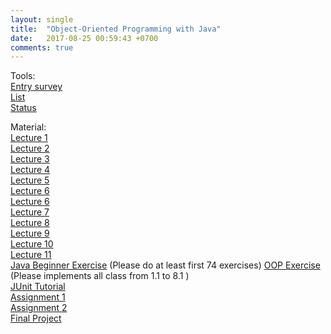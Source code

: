 ```yaml
---
layout: single
title:  "Object-Oriented Programming with Java"
date:   2017-08-25 00:59:43 +0700
comments: true
---
```

Tools:  
[Entry survey][entry_survey]  
[List][list]  
[Status][status]

Material:  
[Lecture 1][lecture1]  
[Lecture 2][lecture2]  
[Lecture 3][lecture3]  
[Lecture 4][lecture4]  
[Lecture 5][lecture5]  
[Lecture 6][lecture6]  
[Lecture 6][lecture6]  
[Lecture 7][lecture7]  
[Lecture 8][lecture8]  
[Lecture 9][lecture9]  
[Lecture 10][lecture10]  
[Lecture 11][lecture11]  
[Java Beginner Exercise][exercise1] (Please do at least first 74 exercises) 
[OOP Exercise][exercise2] (Please implements all class from 1.1 to 8.1 )  
[JUnit Tutorial][junit_tutorial]  
[Assignment 1][assignment1]  
[Assignment 2][assignment2]  
[Final Project][final]  

[entry_survey]: https://goo.gl/forms/aIggEhFVbc9Mf3Df2
[list]: https://goo.gl/Rk3BNR
[status]: https://goo.gl/xbQurs
[lecture1]: /courses/oopjava/lecture1.pptx
[lecture2]: /courses/oopjava/lecture2.ppt
[lecture3]: /courses/oopjava/lecture3.ppt
[lecture4]: /courses/oopjava/lecture4.ppt 
[lecture5]: /courses/oopjava/lecture5.pptx
[lecture6]: /courses/oopjava/lecture6.pptx
[lecture7]: /courses/oopjava/lecture7.pptx
[lecture8]: /courses/oopjava/lecture8.pptx
[lecture9]: /courses/oopjava/lecture9.zip
[lecture10]: /courses/oopjava/lecture10.zip
[lecture11]: /courses/oopjava/lecture11.zip
[exercise1]: https://goo.gl/vTV8zM
[exercise2]: https://goo.gl/9NQEHR
[junit_tutorial]: https://goo.gl/ucNux1
[assignment1]: /courses/oopjava/assignment1.txt
[assignment2]: /courses/oopjava/assignment2.txt
[final]: /courses/oopjava/final.txt
